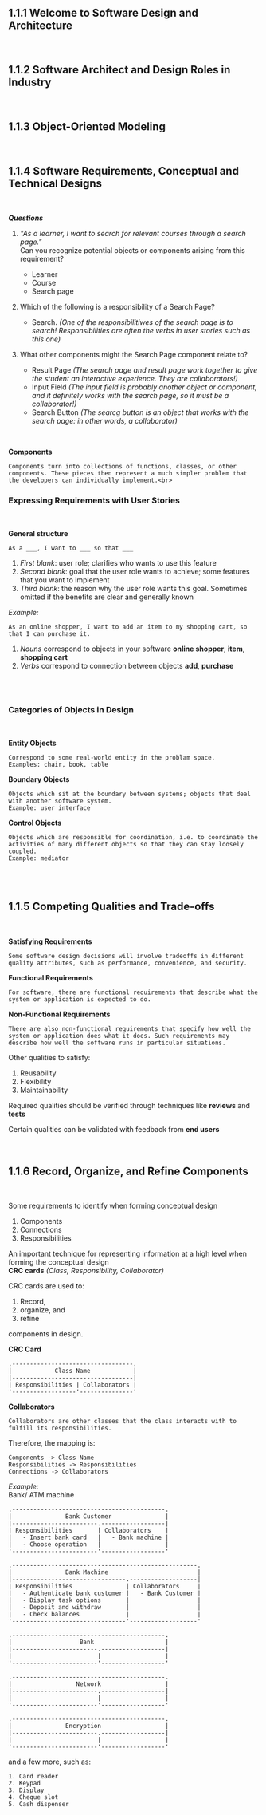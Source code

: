 ## **1.1.1 Welcome to Software Design and Architecture**

<br>

## **1.1.2 Software Architect and Design Roles in Industry**
<br>

## **1.1.3 Object-Oriented Modeling**
<br>

## **1.1.4 Software Requirements, Conceptual and Technical Designs**
<br>

***Questions***<br>
1. *"As a learner, I want to search for relevant courses through a search page."*<br>
Can you recognize potential objects or components arising from this requirement?<br>
    * Learner
    * Course
    * Search page

2. Which of the following is a responsibility of a Search Page?<br>
    * Search. *(One of the responsibilitiwes of the search page is to search! Responsibilities are often the verbs in user stories such as this one)*

3. What other components might the Search Page component relate to?<br>
    * Result Page *(The search page and result page work together to give the student an interactive experience. They are collaborators!)*
    * Input Field *(The input field is probably another object or component, and it definitely works with the search page, so it must be a collaborator!)*
    * Search Button *(The searcg button is an object that works with the search page: in other words, a collaborator)*
<br>

**Components**<br>

    Components turn into collections of functions, classes, or other components. These pieces then represent a much simpler problem that the developers can individually implement.<br>

### **Expressing Requirements with User Stories**<br>
<br>

**General structure**<br>

    As a ___, I want to ___ so that ___

1. *First blank*: user role; clarifies who wants to use this feature
2. *Second blank*: goal that the user role wants to achieve; some features that you want to implement
3. *Third blank*: the reason why the user role wants this goal. Sometimes omitted if the benefits are clear and generally known

*Example:*<br>

    As an online shopper, I want to add an item to my shopping cart, so that I can purchase it.

1. *Nouns* correspond to objects in your software
    **online shopper**, **item**, **shopping cart**
2. *Verbs* correspond to connection between objects
    **add**, **purchase**
<br>
<br>

### **Categories of Objects in Design**
<br>

**Entity Objects**<br>

    Correspond to some real-world entity in the problam space.
    Examples: chair, book, table

**Boundary Objects**<br>

    Objects which sit at the boundary between systems; objects that deal with another software system.
    Example: user interface 

**Control Objects**<br>

    Objects which are responsible for coordination, i.e. to coordinate the activities of many different objects so that they can stay loosely coupled.
    Example: mediator
<br>
<br>

## **1.1.5 Competing Qualities and Trade-offs**
<br>

**Satisfying Requirements**<br>

    Some software design decisions will involve tradeoffs in different quality attributes, such as performance, convenience, and security.

**Functional Requirements**<br>

    For software, there are functional requirements that describe what the system or application is expected to do.

**Non-Functional Requirements**<br>

    There are also non-functional requirements that specify how well the system or application does what it does. Such requirements may describe how well the software runs in particular situations.

Other qualities to satisfy:
1. Reusability
2. Flexibility
3. Maintainability

Required qualities should be verified through techniques like **reviews** and **tests**<br>

Certain qualities can be validated with feedback from **end users**<br>
<br>
<br>

## **1.1.6 Record, Organize, and Refine Components**
<br>

Some requirements to identify when forming conceptual design<br>
1. Components
2. Connections
3. Responsibilities

An important technique for representing information at a high level when forming the conceptual design<br>
**CRC cards** *(Class, Responsibility, Collaborator)*

CRC cards are used to:
1. Record,
2. organize, and
3. refine

components in design.

**CRC Card**<br>
```
.----------------------------------.
|            Class Name            |
|----------------------------------|
| Responsibilities | Collaborators |
'------------------'---------------'
```

**Collaborators**<br>

    Collaborators are other classes that the class interacts with to fulfill its responsibilities.

Therefore, the mapping is:
```
Components -> Class Name
Responsibilities -> Responsibilities
Connections -> Collaborators
```

*Example:*<br>
Bank/ ATM machine
```
.-------------------------------------------.
|               Bank Customer               |
|------------------------.------------------|
| Responsibilities       | Collaborators    |
|   - Insert bank card   |   - Bank machine |
|   - Choose operation   |                  |
'------------------------'------------------'
```

```
.----------------------------------------------------.
|               Bank Machine                         |
|--------------------------------.-------------------|
| Responsibilities               | Collaborators     |
|   - Authenticate bank customer |   - Bank Customer |
|   - Display task options       |                   |
|   - Deposit and withdraw       |                   |
|   - Check balances             |                   |
'--------------------------------'-------------------'
```

```
.-------------------------------------------.
|                   Bank                    |
|------------------------.------------------|
|                        |                  |
'------------------------'------------------'
```

```
.-------------------------------------------.
|                  Network                  |
|------------------------.------------------|
|                        |                  |
'------------------------'------------------'
```

```
.-------------------------------------------.
|               Encryption                  |
|------------------------.------------------|
|                        |                  |
'------------------------'------------------'
```

and a few more, such as:
```
1. Card reader
2. Keypad
3. Display
4. Cheque slot
5. Cash dispenser
```